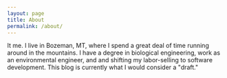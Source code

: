 ```yaml
---
layout: page
title: About
permalink: /about/
---
```


It me. I live in Bozeman, MT, where I spend a great deal of time running around in the mountains. I have a degree in biological engineering, work as an environmental engineer, and and shifting my labor-selling to software development. This blog is currently what I would consider a "draft."
